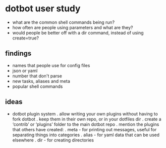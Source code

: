 dotbot user study
=================

- what are the common shell commands being run?
- how often are people using parameters and what are they?
- would people be better off with a dir command, instead of using create=true?

findings
--------

- names that people use for config files
- json or yaml
- number that don't parse
- new tasks, aliases and meta
- popular shell commands

ideas
-----

- dotbot plugin system
  . allow writing your own plugins without having to fork dotbot
  . keep them in their own repo, or in your dotfiles dir
  . create a ‘contrib’ or ‘plugins’ folder to the main dotbot repo
  . mention the plugins that others have created:
    . meta - for printing out messages, useful for separating things into categories
    . alias - for yaml data that can be used elsewhere
    . dir - for creating directories

